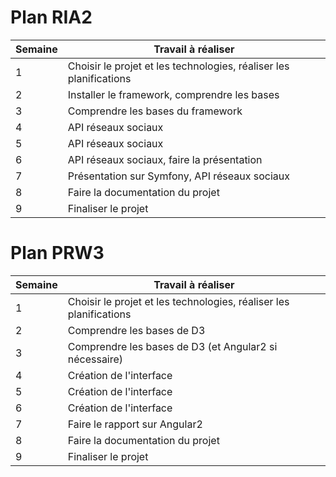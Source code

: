 # Plan RIA2

| Semaine  |  Travail à réaliser |
|---|---|
|  1 |  Choisir le projet et les technologies, réaliser les planifications |
|  2 |  Installer le framework, comprendre les bases |
|  3 |  Comprendre les bases du framework |
|  4 |  API réseaux sociaux |
|  5 |  API réseaux sociaux |
|  6 |  API réseaux sociaux, faire la présentation |
|  7 |  Présentation sur Symfony, API réseaux sociaux |
|  8 |  Faire la documentation du projet |
|  9 |  Finaliser le projet |

# Plan PRW3

| Semaine  |  Travail à réaliser |
|---|---|
|  1 |  Choisir le projet et les technologies, réaliser les planifications |
|  2 |  Comprendre les bases de D3 |
|  3 |  Comprendre les bases de D3 (et Angular2 si nécessaire) |
|  4 |  Création de l'interface |
|  5 |  Création de l'interface |
|  6 |  Création de l'interface |
|  7 |  Faire le rapport sur Angular2 |
|  8 |  Faire la documentation du projet |
|  9 |  Finaliser le projet |